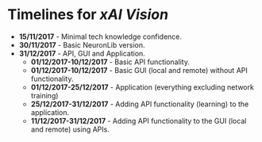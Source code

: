 # Timelines for _xAI Vision_

+ **15/11/2017** - Minimal tech knowledge confidence.
+ **30/11/2017** - Basic NeuronLib version.
+ **31/12/2017** - API, GUI and Application.
    + **01/12/2017-10/12/2017** - Basic API functionality.
    + **01/12/2017-10/12/2017** - Basic GUI (local and remote) without API functionality.
    + **01/12/2017-25/12/2017** - Application (everything excluding network training)
    + **25/12/2017-31/12/2017** - Adding API functionality (learning) to the application.
    + **11/12/2017-31/12/2017** - Adding API functionality to the GUI (local and remote) using APIs.